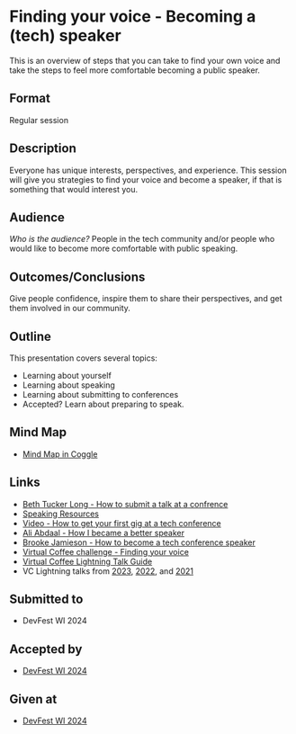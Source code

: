 # Finding your voice - Becoming a (tech) speaker
This is an overview of steps that you can take to find your own voice and take the steps to feel more comfortable becoming a public speaker.

## Format
Regular session 

## Description
Everyone has unique interests, perspectives, and experience.  This session will give you strategies to find your voice and become a speaker, if that is something that would interest you.

## Audience
*Who is the audience?*
People in the tech community and/or people who would like to become more comfortable with public speaking.

## Outcomes/Conclusions
Give people confidence, inspire them to share their perspectives, and get them involved in our community.

## Outline
This presentation covers several topics:
- Learning about yourself
- Learning about speaking
- Learning about submitting to conferences
- Accepted? Learn about preparing to speak.

## Mind Map
- [Mind Map in Coggle](https://coggle.it/diagram/Zkv4VAQxRwpIgG65/t/finding-your-voice-becoming-a-speaker/381b7a555829d4004b5c861428f79e9a2313948d34539c577f43753033fb36f3)

## Links
- [Beth Tucker Long - How to submit a talk at a confrence](https://alittleofboth.com/2014/01/how-to-submit-a-talk-to-a-conference/)
- [Speaking Resources](https://matthewturland.com/2014/07/15/speaking-resources/)
- [Video - How to get your first gig at a tech conference](https://youtu.be/0-BkCkAiso8?si=4QoWftFF0y239-x6)
- [Ali Abdaal - How I became a better speaker](https://youtu.be/jeSkdpQQtz4?si=QK4pD7JyVKMP_Q3f)
- [Brooke Jamieson - How to become a tech conference speaker](https://youtu.be/u5ub-KP_2N4?si=41EMXNqZ8DevuJko)
- [Virtual Coffee challenge - Finding your voice](https://virtualcoffee.io/monthlychallenges/apr-2024)
- [Virtual Coffee Lightning Talk Guide](https://virtualcoffee.io/assets/pdfs/lightning-talk-guide.pdf)
- VC Lightning talks from [2023](https://youtube.com/playlist?list=PLh9uT23TA65jtVEGgWo-DNVAcq7PnDV2r&si=L5r9djkxGLXGcjmC), [2022](https://youtube.com/playlist?list=PLh9uT23TA65gwNgoeeZ21XWlxLOwxs3Ls&si=FX3xBXJGdVryeFQn), and [2021](https://youtube.com/playlist?list=PLh9uT23TA65infGqUUaVibI0IssI0G6NY&si=chWy3mb2GB3YpiDU)

## Submitted to
- DevFest WI 2024

## Accepted by
- [DevFest WI 2024](https://www.devfestwi.com/2024/schedule)

## Given at
- [DevFest WI 2024](https://www.devfestwi.com/2024/schedule)
